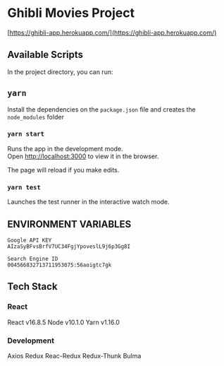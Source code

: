 # Ghibli Movies Project

[https://ghibli-app.herokuapp.com/](https://ghibli-app.herokuapp.com/)

## Available Scripts

In the project directory, you can run:

## `yarn`

Install the dependencies on the `package.json` file and creates the `node_modules` folder

### `yarn start`

Runs the app in the development mode.<br>
Open [http://localhost:3000](http://localhost:3000) to view it in the browser.

The page will reload if you make edits.

### `yarn test`

Launches the test runner in the interactive watch mode.

## ENVIRONMENT VARIABLES

```
Google API KEY
AIzaSyBFvsBrfV7UC34FgjYpoveslL9j6p3Gg8I

Search Engine ID
004566832713711953075:56aoigtc7gk
```

## Tech Stack

### React

React v16.8.5
Node v10.1.0
Yarn v1.16.0

### Development

Axios
Redux
Reac-Redux
Redux-Thunk
Bulma
